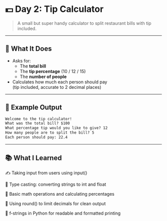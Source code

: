 # 💵 Day 2: Tip Calculator

> A small but super handy calculator to split restaurant bills with tip included.

---

## 🧠 What It Does

- Asks for:
  - The **total bill**
  - The **tip percentage** (10 / 12 / 15)
  - The **number of people**
- Calculates how much each person should pay  
  (tip included, accurate to 2 decimal places)

---

## 📸 Example Output

```txt
Welcome to the tip calculator!
What was the total bill? $100
What percentage tip would you like to give? 12
How many people are to split the bill? 5
Each person should pay: 22.4
```

---

## 📚 What I Learned

✍️ Taking input from users using input()

🔢 Type casting: converting strings to int and float

📐 Basic math operations and calculating percentages

🧮 Using round() to limit decimals for clean output

💬 f-strings in Python for readable and formatted printing
